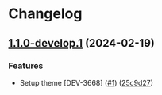 # Changelog

## [1.1.0-develop.1](https://github.com/cheqd/credential-service-portal/compare/1.0.0...1.1.0-develop.1) (2024-02-19)


### Features

* Setup theme [DEV-3668] ([#1](https://github.com/cheqd/credential-service-portal/issues/1)) ([25c9d27](https://github.com/cheqd/credential-service-portal/commit/25c9d275b08016a4439fab61935bb1533b250ad3))

